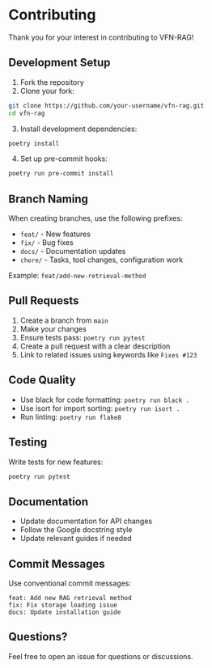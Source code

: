 # Contributing

Thank you for your interest in contributing to VFN-RAG!

## Development Setup

1. Fork the repository
2. Clone your fork:

```bash
git clone https://github.com/your-username/vfn-rag.git
cd vfn-rag
```

3. Install development dependencies:

```bash
poetry install
```

4. Set up pre-commit hooks:

```bash
poetry run pre-commit install
```

## Branch Naming

When creating branches, use the following prefixes:
- `feat/` - New features
- `fix/` - Bug fixes
- `docs/` - Documentation updates
- `chore/` - Tasks, tool changes, configuration work

Example: `feat/add-new-retrieval-method`

## Pull Requests

1. Create a branch from `main`
2. Make your changes
3. Ensure tests pass: `poetry run pytest`
4. Create a pull request with a clear description
5. Link to related issues using keywords like `Fixes #123`

## Code Quality

- Use black for code formatting: `poetry run black .`
- Use isort for import sorting: `poetry run isort .`
- Run linting: `poetry run flake8`

## Testing

Write tests for new features:

```bash
poetry run pytest
```

## Documentation

- Update documentation for API changes
- Follow the Google docstring style
- Update relevant guides if needed

## Commit Messages

Use conventional commit messages:

```
feat: Add new RAG retrieval method
fix: Fix storage loading issue
docs: Update installation guide
```

## Questions?

Feel free to open an issue for questions or discussions.

